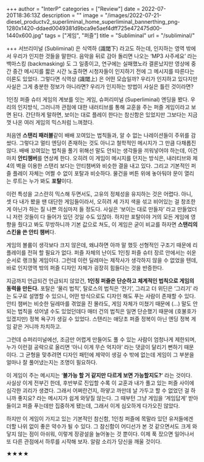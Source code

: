 +++
author = "InterP"
categories = ["Review"]
date = 2022-07-20T18:36:13Z
description = ""
image = "/images/2022-07-21-diesel_productv2_superliminal_home_superliminal_bannerthing_png-1280x1420-ddaed0049381d9bca9e5aef4dff725e472475d00-1440x600.jpg"
tags = ["게임", "퍼즐"]
title = "Subliminal"
url = "/subliminal/"

+++
서브리미널 (Subliminal) 은 식역하 (識閾下) 라고도 하는데, 인지하는 영역 밖에서 우리가 인지한 것들을 말한다. 음악을 뒤로 감아 돌리면 나오는 ‘MP3 사주세요’ 라는 백마스킹 (backmasking) 도 그 일종이고, 연구에는 실패했노라 결론났지만 영상에 중간 중간 메시지를 짧은 시간 노출하면 시청자들이 인지하기 전에 그 메시지를 따른다는 이론도 있었다. 그렇다면 식역상 (識閾上) 은 어떤 모습일까? 우리가 인지하고 있다지만 사실은 그게 충분한 정보가 아니라면? 우리가 인지하는 방법이 사실은 틀린 것이라면?

1인칭 퍼즐 슈터 게임의 계보를 잇는 게임, 슈퍼리미널 (Superliminal) 엔딩을 봤다. 우리의 인지방식, 그러니까 관점에 대한 내러티브를 통해 교훈을 주는 퍼즐 게임이라고 보면 된다. 간단하게 말하면, 보이는 대로 플레이 한다는 참신함은 있었지만 그보다는 지금껏 나온 여러 게임의 믹스처럼 느껴졌다.

처음엔 **스탠리 패러블**같이 배배 꼬여있는 법칙들과, 알 수 없는 나레이션들이 주위를 감쌌다. 그렇다고 멀티 엔딩이 존재하는 것도 아니고 철학적인 메시지가 그 만큼 다채롭진 않다. 배배 꼬여있는 법칙을 풀기 위해선 말도 안되는 생각들을 끼워넣어야 하는데, 이건 마치 **안티챔버**를 연상케 한다. 오히려 이 게임이 메시지를 던지는 방식은, 내러티브와 제4의 벽을 이용한 스탠리 보다는 안티챔버와 비슷한 결을 내고 있다. 그리고 기본적인 퍼즐 플레이 자체는 어쩔 수 없이 포탈과 비슷하다. 물건을 버튼 위에 놓아둬야 문이 열리는 루트는 누가 봐도 **포탈**이다.

이런 특성을 고스란히 믹스해 두면서도, 고유의 정체성을 유지하는 것은 어렵다. 아니, 셋 다 내가 봤을 땐 대단한 게임들이라서, 오히려 세 가지 색을 섞고 비어있는 걸 창조한게 아닌가 하는 질 나쁜 의심마저 들 정도다. 사실은 ‘보이는 대로 만들자’ 라고 만들었더니 저런 것들이 다 들어가 있던 것일 수도 있잖아. 하지만 포탈이야 거의 모든 게임에 영향을 줬다고 봐도 무방하니까 기본 값으로 쳐도, 이 게임은 굳이 비교를 하자면 **스탠리의 스킨을 쓴 안티 챔버**다.

게임의 볼륨이 생각보다 크지 않은데, 왜냐하면 아까 말 했듯 선형적인 구조기 때문에 리플레이를 전혀 할 필요가 없다. 퍼즐 자체의 난이도 1인칭 퍼즐 슈터 장르 안에서는 쉬운 순서로 랭크될 게임이다. 그런데 이런 딜레마는 제작사가 생각하지 않을 수 없었을 텐데, 바로 인지영역 밖의 퍼즐 디자인 자체가 굉장히 힘들다는 것을 반증한다.

지금까지 언급되건 언급되지 않았건, **1인칭 퍼즐은 단순하고 체계적인 법칙으로 게임의 동력을 만든다.** 포탈은 ‘물리 법칙’, 탈로스의 법칙은 ‘전기’, 그리고 더 위딘은 ‘그리기’ 라는 도구로 설명할 수 있으니, 어떤 방식으로도 디자인 해도 푸는 사람이 존재할 수 있다. 안티 챔버는 비슷한 딜레마를 겪었을 진 몰라도, 게임 자체가 미쳤기 때문에 (…) 말도 안되는 법칙을 섞어낼 수도 있었던데다 매터 건의 법칙은 일면 단순했기 때문에 (호불호가 있겠지만) 정복 욕구가 생길 수 있었다. 스탠리는 애당초 퍼즐 정복이 아닌 엔딩 정복 게임 같은 거니까 차치하고.

그런데 슈퍼리미널에선, 조금만 어렵게 만들어도 풀 수 있는 사람이 엄청나게 제한되며, 누가 이런걸 공략으로 올리면 ‘아니 이게 무슨 억지야’ 라는 댓글이 달리기 뻔하기 때문이다. 그 균형을 맞추려면 디자인 패턴에 제약이 생길 수 밖에 없는데 게임이 그 부분을 얼마나 잘 풀어냈는지는 조명이 필요하다.

이 게임이 주는 메시지는 ‘**불가능 할 거 같지만 다르게 보면 가능할지도?**‘ 라는 것이다. 사실상 이게 전부긴 한데, 후반부로 진입할 수록 이 교훈과 내가 풀고 있는 퍼즐 사이에 심각한 괴리가 생겼다. 그래서 어쩌란건지, 하얗고 까만데 날 가두고 할 수 없었던 걸 하니까 좋지요? 라는 메시지가 쉽게 와닿질 않는다. 그 때부턴 그냥 게임을 ‘게임답게’ 받아들이고 퍼즐 푸는데만 집중하게 됐는데, 그래서 이게 심오하게 다가오진 않았다.

하지만 이 게임이 가지고 있는 기본적인 참신함, 1인칭 퍼즐에 목말라 있던 유저들에겐 더할 나위 없이 좋은 약수가 될 수 있다. 그 참신함이 어디선가 본 것 같으면서도 크게 와닿지 않는 점이 아쉬워, 이렇게 장광설을 늘어놓는 것 뿐이다. 이제 푹 잤으면 일어나서 또 다른 관점에서 하루를 시작해 보자. 알람 소리가 당신을 깨울 것이다.

★★★★